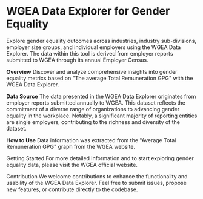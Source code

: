 # WGEA Data Explorer for Gender Equality

Explore gender equality outcomes across industries, industry sub-divisions, employer size groups, and individual employers using the WGEA Data Explorer. The data within this tool is derived from employer reports submitted to WGEA through its annual Employer Census.

**Overview**
Discover and analyze comprehensive insights into gender equality metrics based on "The average Total Remuneration GPG" with the WGEA Data Explorer. 

**Data Source**
The data presented in the WGEA Data Explorer originates from employer reports submitted annually to WGEA. This dataset reflects the commitment of a diverse range of organizations to advancing gender equality in the workplace. Notably, a significant majority of reporting entities are single employers, contributing to the richness and diversity of the dataset.

**How to Use**
Data information was extracted from the "Average Total Remuneration GPG" graph from the WGEA website. 

Getting Started
For more detailed information and to start exploring gender equality data, please visit the WGEA official website.

Contribution
We welcome contributions to enhance the functionality and usability of the WGEA Data Explorer. Feel free to submit issues, propose new features, or contribute directly to the codebase.
